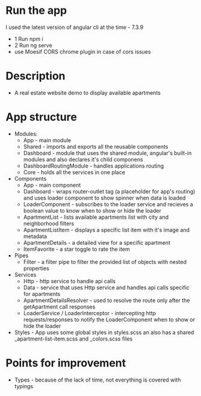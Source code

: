 # Run the app

I used the latest version of angular cli at the time - 7.3.9

  - 1 Run npm i
  - 2 Run ng serve
  - use Moesif CORS chrome plugin in case of cors issues

# Description 

  - A real estate website demo to display available apartments

# App structure

  - Modules:
    - App - main module
    - Shared - imports and exports all the reusable components
    - Dashboard - module that uses the shared module, angular's built-in modules and also declares it's child componens
    - DashboardRoutingModule - handles applications routing
    - Core - holds all the services in one place
  - Components
    - App - main component
    - Dashboard - wraps router-outlet tag (a placeholder for app's routing) and uses loader component to show spinner when data is loaded
    - LoaderComponent - subscribes to the loader service and recieves a boolean value to know when to show or hide the loader
    - ApartmentList - lists available apartments list with city and neighborhood filters
    - ApartmentListItem - displays a specific list item with it's image and metadata
    - ApartmentDetails - a detailed view for a specific apartment
    - ItemFavorite - a star toggle to rate the item
  - Pipes
    -  Filter - a filter pipe to filter the provided list of objects with nested properties
  - Services
    -  Http - http service to handle api calls
    -  Data - service that uses Http service and handles api calls specific for apartments
    -  ApartmentDetailsResolver - used to resolve the route only after the getApartment call responses
    -  LoaderService / LoaderInterceptor - intercepting http requests/responses to notify the LoaderComponent when to show or hide the loader
  - Styles - App uses some global styles in styles.scss an also has a shared _apartment-list-item.scss and _colors.scss files

# Points for improvement
  - Types - because of the lack of time, not everything is covered with typings
